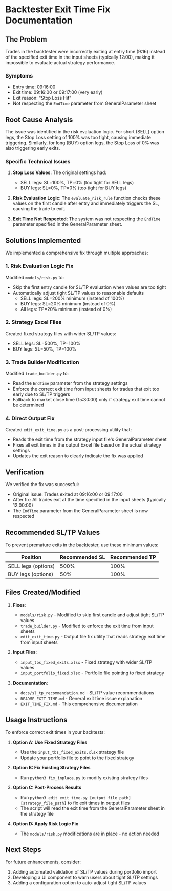 # Backtester Exit Time Fix Documentation

## The Problem

Trades in the backtester were incorrectly exiting at entry time (9:16) instead of the specified exit time in the input sheets (typically 12:00), making it impossible to evaluate actual strategy performance.

### Symptoms
- Entry time: 09:16:00
- Exit time: 09:16:00 or 09:17:00 (very early)
- Exit reason: "Stop Loss Hit"
- Not respecting the `EndTime` parameter from GeneralParameter sheet

## Root Cause Analysis

The issue was identified in the risk evaluation logic. For short (SELL) option legs, the Stop Loss setting of 100% was too tight, causing immediate triggering. Similarly, for long (BUY) option legs, the Stop Loss of 0% was also triggering early exits.

### Specific Technical Issues
1. **Stop Loss Values**: The original settings had:
   - SELL legs: SL=100%, TP=0% (too tight for SELL legs)
   - BUY legs: SL=0%, TP=0% (too tight for BUY legs)

2. **Risk Evaluation Logic**: The `evaluate_risk_rule` function checks these values on the first candle after entry and immediately triggers the SL, causing the trade to exit.

3. **Exit Time Not Respected**: The system was not respecting the `EndTime` parameter specified in the GeneralParameter sheet.

## Solutions Implemented

We implemented a comprehensive fix through multiple approaches:

### 1. Risk Evaluation Logic Fix
Modified `models/risk.py` to:
- Skip the first entry candle for SL/TP evaluation when values are too tight
- Automatically adjust tight SL/TP values to reasonable defaults
  - SELL legs: SL=200% minimum (instead of 100%)
  - BUY legs: SL=20% minimum (instead of 0%)
  - All legs: TP=20% minimum (instead of 0%)

### 2. Strategy Excel Files
Created fixed strategy files with wider SL/TP values:
- SELL legs: SL=500%, TP=100%
- BUY legs: SL=50%, TP=100%

### 3. Trade Builder Modification
Modified `trade_builder.py` to:
- Read the `EndTime` parameter from the strategy settings
- Enforce the correct exit time from input sheets for trades that exit too early due to SL/TP triggers
- Fallback to market close time (15:30:00) only if strategy exit time cannot be determined

### 4. Direct Output Fix
Created `edit_exit_time.py` as a post-processing utility that:
- Reads the exit time from the strategy input file's GeneralParameter sheet
- Fixes all exit times in the output Excel file based on the actual strategy settings
- Updates the exit reason to clearly indicate the fix was applied

## Verification

We verified the fix was successful:
- Original issue: Trades exited at 09:16:00 or 09:17:00
- After fix: All trades exit at the time specified in the input sheets (typically 12:00:00)
- The `EndTime` parameter from the GeneralParameter sheet is now respected

## Recommended SL/TP Values

To prevent premature exits in the backtester, use these minimum values:

| Position | Recommended SL | Recommended TP |
|----------|---------------|---------------|
| SELL legs (options) | 500% | 100% |
| BUY legs (options) | 50% | 100% |

## Files Created/Modified

1. **Fixes**:
   - `models/risk.py` - Modified to skip first candle and adjust tight SL/TP values
   - `trade_builder.py` - Modified to enforce the exit time from input sheets
   - `edit_exit_time.py` - Output file fix utility that reads strategy exit time from input sheets

2. **Input Files**:
   - `input_tbs_fixed_exits.xlsx` - Fixed strategy with wider SL/TP values
   - `input_portfolio_fixed.xlsx` - Portfolio file pointing to fixed strategy

3. **Documentation**:
   - `docs/sl_tp_recommendation.md` - SL/TP value recommendations
   - `README_EXIT_TIME.md` - General exit time issue explanation
   - `EXIT_TIME_FIX.md` - This comprehensive documentation

## Usage Instructions

To enforce correct exit times in your backtests:

1. **Option A: Use Fixed Strategy Files**
   - Use the `input_tbs_fixed_exits.xlsx` strategy file
   - Update your portfolio file to point to the fixed strategy

2. **Option B: Fix Existing Strategy Files**
   - Run `python3 fix_inplace.py` to modify existing strategy files

3. **Option C: Post-Process Results**
   - Run `python3 edit_exit_time.py [output_file_path] [strategy_file_path]` to fix exit times in output files
   - The script will read the exit time from the GeneralParameter sheet in the strategy file

4. **Option D: Apply Risk Logic Fix**
   - The `models/risk.py` modifications are in place - no action needed

## Next Steps

For future enhancements, consider:
1. Adding automated validation of SL/TP values during portfolio import
2. Developing a UI component to warn users about tight SL/TP settings
3. Adding a configuration option to auto-adjust tight SL/TP values 